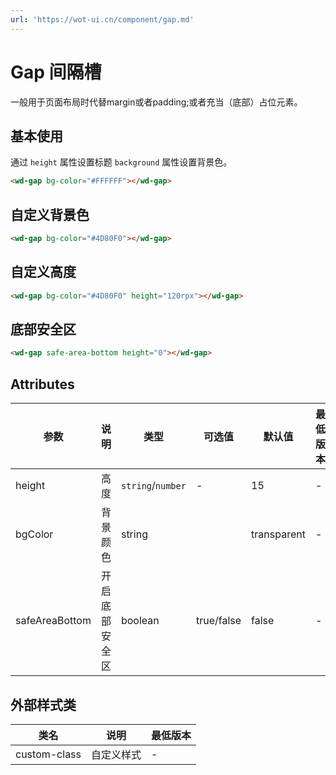 ```yaml
---
url: 'https://wot-ui.cn/component/gap.md'
---
```

# Gap 间隔槽

一般用于页面布局时代替margin或者padding;或者充当（底部）占位元素。

## 基本使用

通过 `height` 属性设置标题 `background` 属性设置背景色。

```html
<wd-gap bg-color="#FFFFFF"></wd-gap>
```

## 自定义背景色

```html
<wd-gap bg-color="#4D80F0"></wd-gap>
```

## 自定义高度

```html
<wd-gap bg-color="#4D80F0" height="120rpx"></wd-gap>
```

## 底部安全区

```html
<wd-gap safe-area-bottom height="0"></wd-gap>
```

## Attributes

| 参数              | 说明      | 类型      | 可选值        | 默认值         | 最低版本 |
|-----------------|---------|---------|------------|-------------| -------- |
| height          | 高度      | `string`/`number`  | -          | 15       | -        |
| bgColor      | 背景颜色    | string  |            | transparent | -        |
| safeAreaBottom | 开启底部安全区  | boolean | true/false | false       | -        |

## 外部样式类

| 类名                 | 说明             | 最低版本 |
| -------------------- | ---------------- | -------- |
| custom-class         | 自定义样式 | -        |
